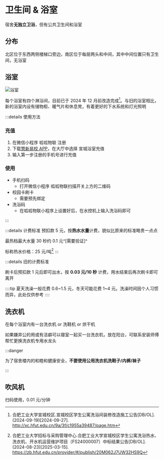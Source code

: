 # 卫生间 & 浴室

宿舍**无独立卫浴**，但有公共卫生间和浴室

## 分布

北区位于东西两侧楼梯口旁边，南区位于每层两头和中间，其中中间位置只有卫生间，无浴室

## 浴室

![浴室](./bathroom.jpg)

每个浴室有四个淋浴间，目前已于 2024 年 12 月前改造完成[^1]。与旧的浴室相比，新的浴室内设有储物柜、暖气片和休息凳，有着更好的下水系统和灯光照明

:::details 使用方法

### 充值

1. 在微信小程序 呱呱物联 注册
2. 下载[慧新易校 APP](../../life/app#慧新易校)，在大厅中选择 宣城浴室充值
3. 输入第一步注册的手机号进行充值

### 使用

- 手机扫码
  - 打开微信小程序 呱呱物联扫描开关上方的二维码
- 校园卡刷卡
  - 需要预先绑定
- 洗浴码
  - 在呱呱物联小程序上设置好后，在水控机上输入洗浴码即可

:::

:::details 计费标准
预扣款 5 元，按**热水水量**计费，貌似比原来的标准略贵一点点

最热档最大水量 30 秒约 0.1 元^[需要验证]^

标称热水价格：25 元/吨[^2]
:::

:::details 旧的计费标准

刷卡后预扣款 1 元后即可出水，按 **0.03 元/10 秒** 计费，用水结束后再次刷卡即可离开

::::tip
夏天洗澡一般花费 0.6~1.5 元，冬天可能花费 1~4 元。洗澡时间因个人习惯而异，此处仅供参考
::::

## 洗衣机

在每个浴室内有一台洗衣机 or 洗鞋机 or 烘干机

如果嫌弃公的用或有洁癖可以寝室一起买一台洗衣机，放在阳台，可联系安装师傅帮忙更换洗衣机专用水龙头

:::danger

为了宿舍楼内的和睦和健康安全，**不要使用公用洗衣机洗鞋子/内裤/袜子**

:::

## 吹风机

扫码使用，0.01 元/分钟

[^1]:
    合肥工业大学宣城校区.宣城校区学生公寓洗浴间装修改造施工公告[DB/OL]. (2024-09-19)\[2024-09-27].  
    <http://xc.hfut.edu.cn/9a/3f/c1955a39487/page.htm>

[^2]:
    合肥工业大学招标与采购管理中心.合肥工业大学宣城校区学生公寓洗浴热水、洗衣机、开水机运营维护项目（FS24000007）中标结果公告[DB/OL]. (2024-08-23)\[2025-03-15].  
    <https://zb.hfut.edu.cn/provider/#/publish/20M062J7UW32HS9Q>
